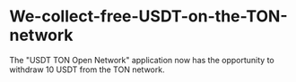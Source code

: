 # We-collect-free-USDT-on-the-TON-network
The "USDT TON Open Network" application now has the opportunity to withdraw 10 USDT from the TON network.
